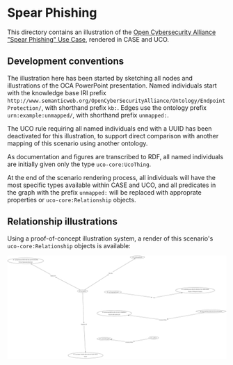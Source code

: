 # Spear Phishing

This directory contains an illustration of the [Open Cybersecurity Alliance "Spear Phishing" Use Case](https://github.com/opencybersecurityalliance/oca-ontology/tree/1850684bbbbb954957a630cd283cd5df2dd066f6/Use%20Case), rendered in CASE and UCO.


## Development conventions

The illustration here has been started by sketching all nodes and illustrations of the OCA PowerPoint presentation.  Named individuals start with the knowledge base IRI prefix `http://www.semanticweb.org/OpenCyberSecurityAlliance/Ontology/EndpointProtection/`, with shorthand prefix `kb:`.  Edges use the ontology prefix `urn:example:unmapped/`, with shorthand prefix `unmapped:`.

The UCO rule requiring all named individuals end with a UUID has been deactivated for this illustration, to support direct comparison with another mapping of this scenario using another ontology.

As documentation and figures are transcribed to RDF, all named individuals are initially given only the type `uco-core:UcoThing`.

At the end of the scenario rendering process, all individuals will have the most specific types available within CASE and UCO, and all predicates in the graph with the prefix `unmapped:` will be replaced with approprate properties or `uco-core:Relationship` objects.


## Relationship illustrations

Using a proof-of-concept illustration system, a render of this scenario's `uco-core:Relationship` objects is available:

![figures/spear_phishing-relationships.svg](figures/spear_phishing-relationships.svg)
